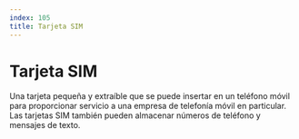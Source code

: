 ```yaml
---
index: 105
title: Tarjeta SIM
---
```

# Tarjeta SIM 

Una tarjeta pequeña y extraíble que se puede insertar en un teléfono móvil para proporcionar servicio a una empresa de telefonía móvil en particular. Las tarjetas SIM también pueden almacenar números de teléfono y mensajes de texto.